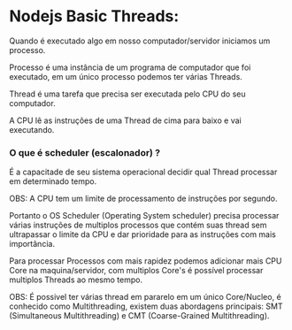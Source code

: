 # Nodejs Basic Threads:


Quando é executado algo em nosso computador/servidor iniciamos um processo. 

Processo é uma instância de um programa de computador que foi executado, em um único processo podemos ter várias Threads.

Thread é uma tarefa que precisa ser executada pelo CPU do seu computador.

A CPU lê as instruções de uma Thread de cima para baixo e vai executando.

### O que é scheduler (escalonador) ? 

É a capacitade de seu sistema operacional decidir qual Thread processar em determinado tempo.

OBS: A CPU tem um limite de processamento de instruções por segundo.

Portanto o OS Scheduler (Operating System scheduler) precisa processar várias instruções de multiplos processos que contém suas thread sem ultrapassar o limite da CPU e dar prioridade para as instruções com mais importância.

Para processar Processos com mais rapidez podemos adicionar mais CPU Core na maquina/servidor, com multiplos Core's é possível processar multiplos Threads ao mesmo tempo.

OBS: É possivel ter várias thread em pararelo em um único Core/Nucleo, é conhecido como Multithreading, existem duas abordagens principais: SMT (Simultaneous Multithreading) e CMT (Coarse-Grained Multithreading).

